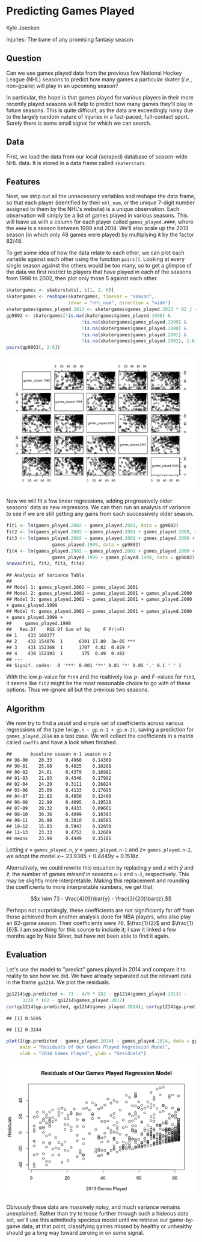 # Predicting Games Played
Kyle Joecken  

Injuries: The bane of any promising fantasy season.

## Question

Can we use games played data from the previous few National Hockey League (NHL) seasons to predict how many games a particular skater (*i.e.*, non-goalie) will play in an upcoming season?

In particular, the hope is that games played for various players in their more recently played seasons will help to predict how many games they'll play in future seasons.  This is quite difficult, as the data are exceedingly noisy due to the largely random nature of injuries in a fast-paced, full-contact sport.  Surely there is some small signal for which we can search.

## Data

First, we load the data from our local (scraped) database of season-wide NHL data.  It is stored in a data frame called `skaterstats`.



## Features

Next, we strip out all the unnecessary variables and reshape the data frame, so that each player (identified by their `nhl_num`, or the unique 7-digit number assigned to them by the NHL's website) is a unique observation.  Each observation will simply be a list of games played in various seasons. This will leave us with a column for each player called `games_played.####`, where the `####` is a season between 1998 and 2014.  We'll also scale up the 2013 season (in which only 48 games were played) by multiplying it by the factor $82/48$.

To get some idea of how the data relate to each other, we can plot each variable against each other using the function `pairs()`.  Looking at every single season against the others would be too many, so to get a glimpse of the data we first restrict to players that have played in each of the seasons from 1998 to 2002, then plot only those 5 against each other.


```r
skatergames <- skaterstats[, c(1, 2, 6)]
skatergames <- reshape(skatergames, timevar = "season",
                       idvar = "nhl_num", direction = "wide")
skatergames$games_played.2013 <- skatergames$games_played.2013 * 82 / 48
gp9802 <- skatergames[!is.na(skatergames$games_played.1998) &
                            !is.na(skatergames$games_played.1999) &
                            !is.na(skatergames$games_played.2000) &
                            !is.na(skatergames$games_played.2001) &
                            !is.na(skatergames$games_played.2002), 1:6]
pairs(gp9802[, 2:6])
```

![plot of chunk unnamed-chunk-2](Predict_GP_files/figure-html/unnamed-chunk-2.png) 

Now we will fit a few linear regressions, adding progressively older seasons' data as new regressors.  We can then run an analysis of variance to see if we are still getting any gains from each successively older season.


```r
fit1 <- lm(games_played.2002 ~ games_played.2001, data = gp9802)
fit2 <- lm(games_played.2002 ~ games_played.2001 + games_played.2000, data = gp9802)
fit3 <- lm(games_played.2002 ~ games_played.2001 + games_played.2000 + 
                 games_played.1999, data = gp9802)
fit4 <- lm(games_played.2002 ~ games_played.2001 + games_played.2000 + 
                 games_played.1999 + games_played.1998, data = gp9802)
anova(fit1, fit2, fit3, fit4)
```

```
## Analysis of Variance Table
## 
## Model 1: games_played.2002 ~ games_played.2001
## Model 2: games_played.2002 ~ games_played.2001 + games_played.2000
## Model 3: games_played.2002 ~ games_played.2001 + games_played.2000 + games_played.1999
## Model 4: games_played.2002 ~ games_played.2001 + games_played.2000 + games_played.1999 + 
##     games_played.1998
##   Res.Df    RSS Df Sum of Sq     F Pr(>F)    
## 1    433 160377                              
## 2    432 154076  1      6301 17.80  3e-05 ***
## 3    431 152368  1      1707  4.82  0.029 *  
## 4    430 152193  1       175  0.49  0.482    
## ---
## Signif. codes:  0 '***' 0.001 '**' 0.01 '*' 0.05 '.' 0.1 ' ' 1
```

With the low $p$-value for `fit4` and the realtively low $p$- and $F$-values for `fit3`, it seems like `fit2` might be the most reasonable choice to go with of these options.  Thus we ignore all but the previous two seasons.

## Algorithm

We now try to find a *usual* and simple set of coefficients across various regressions of the type `lm(gp.n ~ gp.n-1 + gp.n-2)`, saving a prediction for `games_played.2014` as a test case.  We will collect the coefficients in a matrix called `coeffs` and have a look when finished.


```
##       baseline season n-1 season n-2
## 98-00    20.33     0.4960    0.14369
## 99-01    25.08     0.4825    0.10268
## 00-02    24.01     0.4379    0.16981
## 01-03    21.93     0.4346    0.17992
## 02-04    24.29     0.3111    0.26824
## 03-06    25.09     0.4133    0.17695
## 04-07    22.82     0.4950    0.12400
## 06-08    22.90     0.4095    0.19528
## 07-09    28.32     0.4433    0.09661
## 08-10    30.36     0.4099    0.10393
## 09-11    26.90     0.3810    0.16585
## 10-12    15.83     0.5943    0.12050
## 11-13    23.33     0.4753    0.12609
## means    23.94     0.4449    0.15181
```

Letting $x$ = `games_played.n`, $y$ = `games_played.n-1` and $z =$ `games.played.n-2`, we adopt the model $x \sim$ 23.9385 + 0.4449$y$ + 0.1518$z$.

Alternatively, we could rewrite this equation by replacing $y$ and $z$ with $\bar{y}$ and $\bar{z}$, the number of games *missed* in seasons `n-1` and `n-2`, respectively.  This may be slightly more interpretable.  Making this replacement and rounding the coefficients to more interpretable numbers, we get that

$$x \sim 73 - \frac{4}{9}\bar{y} - \frac{3}{20}\bar{z}.$$

Perhaps not surprisingly, these coefficients are not significantly far off from those achieved from another analysis done for NBA players, who also play an 82-game season.  Their coefficients were $76$, $\frac{1}{2}$ and $\frac{1}{6}$.  I am searching for this source to include it; I saw it linked a few months ago by Nate Silver, but have not been able to find it again.

## Evaluation

Let's use the model to "predict" games played in 2014 and compare it to reality to see how we did.  We have already separated out the relevant data in the frame `gp1214`.  We plot the residuals.


```r
gp1214$gp.predicted <- 73 - 4/9 * (82 - gp1214$games_played.2013) - 
      3/20 * (82 - gp1214$games_played.2012)
cor(gp1214$gp.predicted, gp1214$games_played.2014); cor(gp1214$gp.predicted, gp1214$games_played.2014)^2
```

```
## [1] 0.5695
```

```
## [1] 0.3244
```

```r
plot(I(gp.predicted - games_played.2014) ~ games_played.2014, data = gp1214,
     main = "Residuals of Our Games Played Regression Model",
     xlab = "2014 Games Played", ylab = "Residuals")
```

![plot of chunk unnamed-chunk-5](Predict_GP_files/figure-html/unnamed-chunk-5.png) 

Obivously these data are massively noisy, and much variance remains unexplained.  Rather than try to tease further through such a hideous data set, we'll use this admittedly specious model until we retrieve our game-by-game data; at that point, classifying games missed by healthy or unhealthy should go a long way toward zeroing in on some signal.
